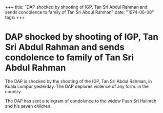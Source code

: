 +++ 
title: "DAP shocked by shooting of IGP, Tan Sri Abdul Rahman and sends condolence to family of Tan Sri Abdul Rahman"
date: "1974-06-08"
tags:
+++

# DAP shocked by shooting of IGP, Tan Sri Abdul Rahman and sends condolence to family of Tan Sri Abdul Rahman

The DAP is shocked by the shooting of the IGP, Tan Sri Abdul Rahman, in Kuala Lumpur yesterday. The DAP deplores violence of any form. in the country.

The DAP has sent a telegram of condolence to the widow Puan Sri Halimah and his seven children.
 

